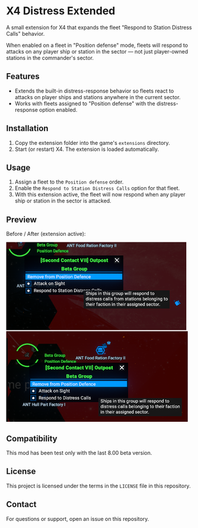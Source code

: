 # X4 Distress Extended

A small extension for X4 that expands the fleet "Respond to Station Distress Calls" behavior.

When enabled on a fleet in "Position defense" mode, fleets will respond to attacks on any player ship or station in the sector — not just player-owned stations in the commander's sector.

## Features

- Extends the built-in distress-response behavior so fleets react to attacks on player ships and stations anywhere in the current sector.
- Works with fleets assigned to "Position defense" with the distress-response option enabled.

## Installation

1. Copy the extension folder into the game's `extensions` directory.
2. Start (or restart) X4. The extension is loaded automatically.

## Usage

1. Assign a fleet to the `Position defense` order.
2. Enable the `Respond to Station Distress Calls` option for that fleet.
3. With this extension active, the fleet will now respond when any player ship or station in the sector is attacked.

## Preview

Before / After (extension active):

![Before](preview/Before.png)
![After](preview/Afterpng.png)

## Compatibility

This mod has been test only with the last 8.00 beta version.

## License

This project is licensed under the terms in the `LICENSE` file in this repository.

## Contact

For questions or support, open an issue on this repository.